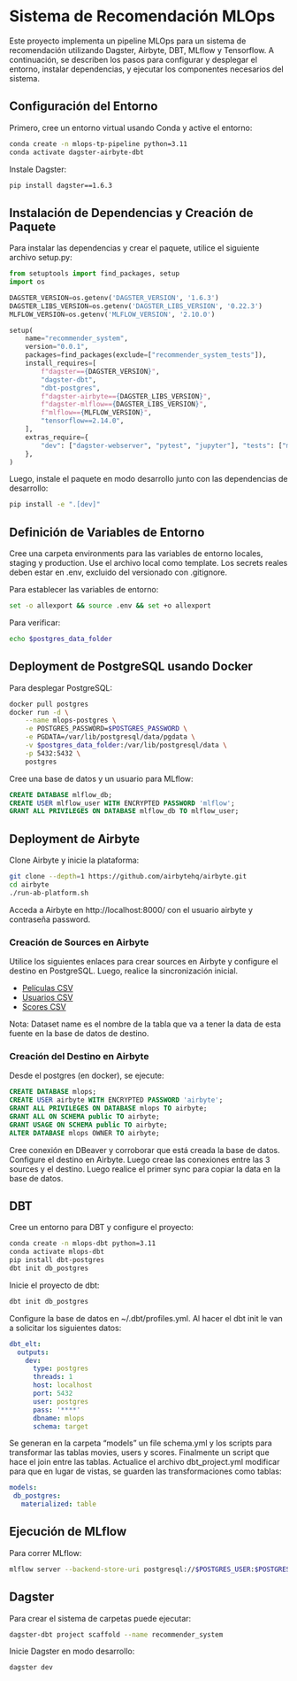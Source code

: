# Sistema de Recomendación MLOps
Este proyecto implementa un pipeline MLOps para un sistema de recomendación utilizando Dagster, Airbyte, DBT, MLflow y Tensorflow. A continuación, se describen los pasos para configurar y desplegar el entorno, instalar dependencias, y ejecutar los componentes necesarios del sistema.

## Configuración del Entorno
Primero, cree un entorno virtual usando Conda y active el entorno:

```bash
conda create -n mlops-tp-pipeline python=3.11
conda activate dagster-airbyte-dbt
```

Instale Dagster:

```bash
pip install dagster==1.6.3
```

## Instalación de Dependencias y Creación de Paquete
Para instalar las dependencias y crear el paquete, utilice el siguiente archivo setup.py:

```python
from setuptools import find_packages, setup
import os

DAGSTER_VERSION=os.getenv('DAGSTER_VERSION', '1.6.3')
DAGSTER_LIBS_VERSION=os.getenv('DAGSTER_LIBS_VERSION', '0.22.3')
MLFLOW_VERSION=os.getenv('MLFLOW_VERSION', '2.10.0')

setup(
    name="recommender_system",
    version="0.0.1",
    packages=find_packages(exclude=["recommender_system_tests"]),
    install_requires=[
        f"dagster=={DAGSTER_VERSION}",
        "dagster-dbt",
        "dbt-postgres",
        f"dagster-airbyte=={DAGSTER_LIBS_VERSION}",
        f"dagster-mlflow=={DAGSTER_LIBS_VERSION}",
        f"mlflow=={MLFLOW_VERSION}",
        "tensorflow==2.14.0",
    ],
    extras_require={
        "dev": ["dagster-webserver", "pytest", "jupyter"], "tests": ["mypy", "pylint", "pytest"]
    },
)
```

Luego, instale el paquete en modo desarrollo junto con las dependencias de desarrollo:

```bash
pip install -e ".[dev]"
```

## Definición de Variables de Entorno
Cree una carpeta environments para las variables de entorno locales, staging y production. Use el archivo local como template. Los secrets reales deben estar en .env, excluido del versionado con .gitignore.

Para establecer las variables de entorno:

```bash
set -o allexport && source .env && set +o allexport
```

Para verificar:

```bash
echo $postgres_data_folder
```

## Deployment de PostgreSQL usando Docker
Para desplegar PostgreSQL:

```bash
docker pull postgres
docker run -d \
    --name mlops-postgres \
    -e POSTGRES_PASSWORD=$POSTGRES_PASSWORD \
    -e PGDATA=/var/lib/postgresql/data/pgdata \
    -v $postgres_data_folder:/var/lib/postgresql/data \
    -p 5432:5432 \
    postgres
```

Cree una base de datos y un usuario para MLflow:

```sql
CREATE DATABASE mlflow_db;
CREATE USER mlflow_user WITH ENCRYPTED PASSWORD 'mlflow';
GRANT ALL PRIVILEGES ON DATABASE mlflow_db TO mlflow_user;
```

## Deployment de Airbyte
Clone Airbyte y inicie la plataforma:

```bash
git clone --depth=1 https://github.com/airbytehq/airbyte.git
cd airbyte
./run-ab-platform.sh
```

Acceda a Airbyte en http://localhost:8000/ con el usuario airbyte y contraseña password.

### Creación de Sources en Airbyte
Utilice los siguientes enlaces para crear sources en Airbyte y configure el destino en PostgreSQL. Luego, realice la sincronización inicial.

- [Películas CSV](https://raw.githubusercontent.com/mlops-itba/Datos-RS/main/data/peliculas_0.csv)
- [Usuarios CSV](https://raw.githubusercontent.com/mlops-itba/Datos-RS/main/data/usuarios_0.csv)
- [Scores CSV](https://raw.githubusercontent.com/mlops-itba/Datos-RS/main/data/scores_0.csv)

Nota: Dataset name es el nombre de la tabla que va a tener la data de esta fuente en la base de datos de destino.

### Creación del Destino en Airbyte

Desde el postgres (en docker), se ejecute:

```sql
CREATE DATABASE mlops;
CREATE USER airbyte WITH ENCRYPTED PASSWORD 'airbyte';
GRANT ALL PRIVILEGES ON DATABASE mlops TO airbyte;
GRANT ALL ON SCHEMA public TO airbyte;
GRANT USAGE ON SCHEMA public TO airbyte;
ALTER DATABASE mlops OWNER TO airbyte;
```

Cree conexión en DBeaver y corroborar que está creada la base de datos.
Configure el destino en Airbyte.
Luego creae las conexiones entre las 3 sources y el destino. Luego realice el primer sync para copiar la data en la base de datos.


## DBT

Cree un entorno para DBT y configure el proyecto:

```bash
conda create -n mlops-dbt python=3.11
conda activate mlops-dbt
pip install dbt-postgres
dbt init db_postgres
```

Inicie el proyecto de dbt:

```bash
dbt init db_postgres
```


Configure la base de datos en ~/.dbt/profiles.yml. Al hacer el dbt init le van a solicitar los siguientes datos:

``` yml
dbt_elt:
  outputs:
    dev:
      type: postgres
      threads: 1
      host: localhost
      port: 5432
      user: postgres
      pass: '****'
      dbname: mlops
      schema: target
```

Se generan en la carpeta “models” un file schema.yml y los scripts para transformar las tablas movies, users y scores. Finalmente un script que hace el join entre las tablas.
Actualice el archivo dbt_project.yml modificar para que en lugar de vistas, se guarden las transformaciones como tablas:

``` yml
models:
 db_postgres:
   materialized: table
```


## Ejecución de MLflow
Para correr MLflow:

```bash
mlflow server --backend-store-uri postgresql://$POSTGRES_USER:$POSTGRES_PASSWORD@$POSTGRES_HOST/$MLFLOW_POSTGRES_DB --default-artifact-root $MLFLOW_ARTIFACTS_PATH -h 0.0.0.0 -p 5000
```

## Dagster

Para crear el sistema de carpetas puede ejecutar:

```bash
dagster-dbt project scaffold --name recommender_system
```

Inicie Dagster en modo desarrollo:

```bash
dagster dev
```

